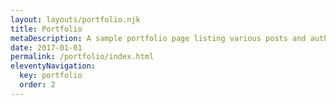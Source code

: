 ```yaml
---
layout: layouts/portfolio.njk
title: Portfolio
metaDescription: A sample portfolio page listing various posts and authors.
date: 2017-01-01
permalink: /portfolio/index.html
eleventyNavigation:
  key: portfolio
  order: 2
---
```

